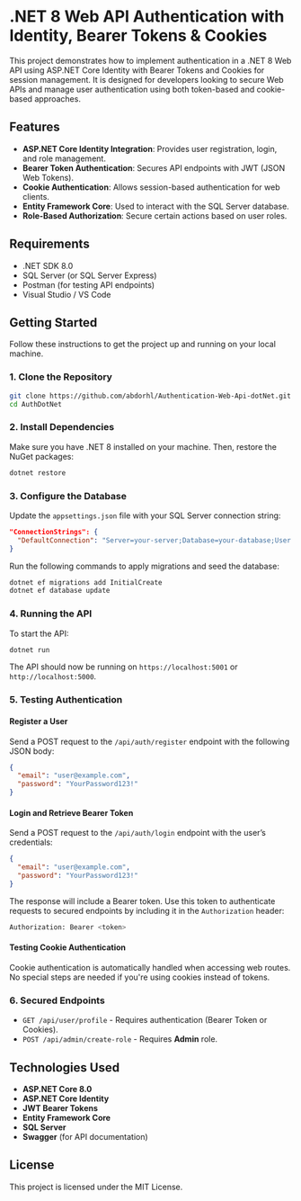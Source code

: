# .NET 8 Web API Authentication with Identity, Bearer Tokens & Cookies

This project demonstrates how to implement authentication in a .NET 8 Web API using ASP.NET Core Identity with Bearer Tokens and Cookies for session management. It is designed for developers looking to secure Web APIs and manage user authentication using both token-based and cookie-based approaches.

## Features

- **ASP.NET Core Identity Integration**: Provides user registration, login, and role management.
- **Bearer Token Authentication**: Secures API endpoints with JWT (JSON Web Tokens).
- **Cookie Authentication**: Allows session-based authentication for web clients.
- **Entity Framework Core**: Used to interact with the SQL Server database.
- **Role-Based Authorization**: Secure certain actions based on user roles.

## Requirements

- .NET SDK 8.0
- SQL Server (or SQL Server Express)
- Postman (for testing API endpoints)
- Visual Studio / VS Code

## Getting Started

Follow these instructions to get the project up and running on your local machine.

### 1. Clone the Repository

```bash
git clone https://github.com/abdorhl/Authentication-Web-Api-dotNet.git
cd AuthDotNet
```

### 2. Install Dependencies

Make sure you have .NET 8 installed on your machine. Then, restore the NuGet packages:

```bash
dotnet restore
```

### 3. Configure the Database

Update the `appsettings.json` file with your SQL Server connection string:

```json
"ConnectionStrings": {
  "DefaultConnection": "Server=your-server;Database=your-database;User Id=your-user;Password=your-password;"
}
```

Run the following commands to apply migrations and seed the database:

```bash
dotnet ef migrations add InitialCreate
dotnet ef database update
```

### 4. Running the API

To start the API:

```bash
dotnet run
```

The API should now be running on `https://localhost:5001` or `http://localhost:5000`.

### 5. Testing Authentication

#### Register a User

Send a POST request to the `/api/auth/register` endpoint with the following JSON body:

```json
{
  "email": "user@example.com",
  "password": "YourPassword123!"
}
```

#### Login and Retrieve Bearer Token

Send a POST request to the `/api/auth/login` endpoint with the user’s credentials:

```json
{
  "email": "user@example.com",
  "password": "YourPassword123!"
}
```

The response will include a Bearer token. Use this token to authenticate requests to secured endpoints by including it in the `Authorization` header:

```bash
Authorization: Bearer <token>
```

#### Testing Cookie Authentication

Cookie authentication is automatically handled when accessing web routes. No special steps are needed if you're using cookies instead of tokens.

### 6. Secured Endpoints

- `GET /api/user/profile` - Requires authentication (Bearer Token or Cookies).
- `POST /api/admin/create-role` - Requires **Admin** role.

## Technologies Used

- **ASP.NET Core 8.0**
- **ASP.NET Core Identity**
- **JWT Bearer Tokens**
- **Entity Framework Core**
- **SQL Server**
- **Swagger** (for API documentation)

## License

This project is licensed under the MIT License.

